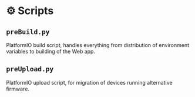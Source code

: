 # ⚙️ Scripts

## `preBuild.py`

PlatformIO build script, handles everything from distribution of environment variables to building of the Web app.

## `preUpload.py`

PlatformIO upload script, for migration of devices running alternative firmware.
